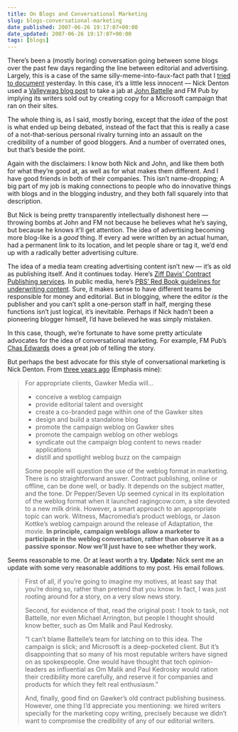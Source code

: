 ```yaml
---
title: On Blogs and Conversational Marketing
slug: blogs-conversational-marketing
date_published: 2007-06-26 19:17:07+00:00
date_updated: 2007-06-26 19:17:07+00:00
tags: [blogs]
---
```

There’s been a (mostly boring) conversation going between some blogs over the past few days regarding the line between editorial and advertising. Largely, this is a case of the same silly-meme-into-faux-fact path that I [tried to document](/2007/06/making-the-news.html) yesterday. In this case, it’s a little less innocent — Nick Denton used a [Valleywag blog post](http://valleywag.com/tech/federated-media/microsoft-pays-star-writers-to-recite-slogan-271485.php) to take a jab at [John Battelle](http://www.federatedmedia.net/blog/archives/2007/06/a_follow_up.php) and FM Pub by implying its writers sold out by creating copy for a Microsoft campaign that ran on their sites.

The whole thing is, as I said, mostly boring, except that the *idea* of the post is what ended up being debated, instead of the fact that this is really a case of a not-that-serious personal rivalry turning into an assault on the credibility of a number of good bloggers. And a number of overrated ones, but that’s beside the point.

Again with the disclaimers: I know both Nick and John, and like them both for what they’re good at, as well as for what makes them different. And I have good friends in both of their companies. This isn’t name-dropping; A big part of my job is making connections to people who do innovative things with blogs and in the blogging industry, and they both fall squarely into that description.

But Nick is being pretty transparently intellectually dishonest here — throwing bombs at John and FM not because he believes what he’s saying, but because he knows it’ll get attention. The idea of advertising becoming more blog-like is a *good* thing. If every ad were written by an actual human, had a permanent link to its location, and let people share or tag it, we’d end up with a radically better advertising culture.

The idea of a media team creating advertising content isn’t new — it’s as old as publishing itself. And it continues today. Here’s [Ziff Davis’ Contract Publishing services](http://www.ziffdavis.com/integratedmedia/contract). In public media, here’s [PBS’ Red Book guidelines for underwriting content](http://www.pbs.org/producers/redbook/specs/underwriting.html). Sure, it makes sense to have different teams be responsible for money and editorial. But in blogging, where the editor *is* the publisher and you can’t split a one-person staff in half, merging these functions isn’t just logical, it’s inevitable. Perhaps if Nick hadn’t been a pioneering blogger himself, I’d have believed he was simply mistaken.

In this case, though, we’re fortunate to have some pretty articulate advocates for the idea of conversational marketing. For example, FM Pub’s [Chas Edwards](http://chasnote.com/2007/06/24/does-relevant-advertising-mean-selling-out/) does a great job of telling the story.

But perhaps the best advocate for this style of conversational marketing is Nick Denton. From [three years ago](http://www.nickdenton.org/001997.html) (Emphasis mine):

> For appropriate clients, Gawker Media will…
> 
> - conceive a weblog campaign
> - provide editorial talent and oversight
> - create a co-branded page within one of the Gawker sites
> - design and build a standalone blog
> - promote the campaign weblog on Gawker sites
> - promote the campaign weblog on other weblogs
> - syndicate out the campaign blog content to news reader applications
> - distill and spotlight weblog buzz on the campaign
> 
> Some people will question the use of the weblog format in marketing. There is no straightforward answer. Contract publishing, online or offline, can be done well, or badly. It depends on the subject matter, and the tone. Dr Pepper/Seven Up seemed cynical in its exploitation of the weblog format when it launched ragingcow.com, a site devoted to a new milk drink. However, a smart approach to an appropriate topic can work. Witness, Macromedia’s product weblogs, or Jason Kottke’s weblog campaign around the release of Adaptation, the movie.
> **In principle, campaign weblogs allow a marketer to participate in the weblog conversation, rather than observe it as a passive sponsor. Now we’ll just have to see whether they work.**

Seems reasonable to me. Or at least worth a try.
**Update:** Nick sent me an update with some very reasonable additions to my post. His email follows.

> First of all, if you’re going to imagine my motives, at least say that you’re doing so, rather than pretend that you know. In fact, I was just rooting around for a story, on a very slow news story.
> 
> Second, for evidence of that, read the original post: I took to task, not Battelle, nor even Michael Arrington, but people I thought should know better, such as Om Malik and Paul Kedrosky.
> 
> “I can’t blame Battelle’s team for latching on to this idea. The campaign is slick; and Microsoft is a deep-pocketed client. But it’s disappointing that so many of his most reputable writers have signed on as spokespeople. One would have thought that tech opinion-leaders as influential as Om Malik and Paul Kedrosky would ration their credibility more carefully, and reserve it for companies and products for which they felt real enthusiasm.”
> 
> And, finally, good find on Gawker’s old contract publishing business. However, one thing I’d appreciate you mentioning: we hired writers specially for the marketing copy writing, precisely because we didn’t want to compromise the credibility of any of our editorial writers.
